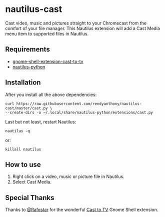 # nautilus-cast
Cast video, music and pictures straight to your Chromecast from the comfort of your file manager. This Nautilus extension will add a Cast Media menu item to supported files in Nautilus.

## Requirements
* [gnome-shell-extension-cast-to-tv](https://github.com/Rafostar/gnome-shell-extension-cast-to-tv/)
* [nautilus-python](https://github.com/GNOME/nautilus-python/)

## Installation

After you install all the above dependencies:
```
curl https://raw.githubusercontent.com/rendyanthony/nautilus-cast/master/cast.py \
--create-dirs -o ~/.local/share/nautilus-python/extensions/cast.py
```

Last but not least, restart Nautilus:
```
nautilus -q
```
or:
```
killall nautilus
```

## How to use
1. Right click on a video, music or picture file in Nautilus.
1. Select Cast Media. 

## Special Thanks
Thanks to [@Rafostar](https://github.com/Rafostar) for the wonderful [Cast to TV](https://github.com/Rafostar/gnome-shell-extension-cast-to-tv/) Gnome Shell extension.
